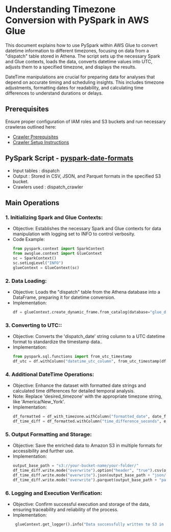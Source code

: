 # Understanding Timezone Conversion with PySpark in AWS Glue
This document explains how to use PySpark within AWS Glue to convert datetime information to different timezones, focusing on data from a "dispatch" table stored in Athena. The script sets up the necessary Spark and Glue contexts, loads the data, converts datetime values into UTC, adjusts them to a specified timezone, and displays the results.

DateTime manipulations are crucial for preparing data for analyses that depend on accurate timing and scheduling insights. This includes timezone adjustments, formatting dates for readability, and calculating time differences to understand durations or delays.

## Prerequisites

Ensure proper configuration of IAM roles and S3 buckets and run necessary crawleras outlined here:

* [Crawler Prerequisites](/crawler-prerequisites.md)
* [Crawler Setup Instructions](/set-up-instructions.md)
  

##  PySpark Script - [pyspark-date-formats](../glue-code/ti-pyspark-datetime.py)
- Input tables          : dispatch
- Output                : Stored in CSV, JSON, and Parquet formats in the specified S3 bucket.
- Crawlers used         : dispatch_crawler


## Main Operations

### 1. Initializing Spark and Glue Contexts:
* Objective: Establishes the necessary Spark and Glue contexts for data manipulation with logging set to INFO to control verbosity.
* Code Example:
  ```python
  from pyspark.context import SparkContext
  from awsglue.context import GlueContext
  sc = SparkContext()
  sc.setLogLevel("INFO")
  glueContext = GlueContext(sc)
  ```

### 2. Data Loading:
* Objective: Loads the "dispatch" table from the Athena database into a DataFrame, preparing it for datetime conversion.
* Implementation:
  ```python
  df = glueContext.create_dynamic_frame.from_catalog(database="glue_db", table_name="dispatch").toDF()
  ```
### 3. Converting to UTC::
* Objective: Converts the 'dispatch_date' string column to a UTC datetime format to standardize the timestamp data..
* Implementation:
  ```python
  from pyspark.sql.functions import from_utc_timestamp
  df_utc = df.withColumn("datetime_utc_column", from_utc_timestamp(df["dispatch_date"], "UTC"))
  ```  
    
### 4.  Additional DateTime Operations:
* Objective: Enhance the dataset with formatted date strings and calculated time differences for detailed temporal analysis.
* Note: Replace 'desired_timezone' with the appropriate timezone string, like 'America/New_York'.
* Implementation:
  ```python
  df_formatted = df_with_timezone.withColumn("formatted_date", date_format("datetime_with_timezone_column", "yyyy-MM-dd HH:mm:ss"))
  df_time_diff = df_formatted.withColumn("time_difference_seconds", expr("unix_timestamp(current_timestamp()) - unix_timestamp(datetime_with_timezone_column)"))

  ```

### 5. Output Formatting and Storage:
* Objective: Save the enriched data to Amazon S3 in multiple formats for accessibility and further use.
* Implementation:
  ```python
  output_base_path = "s3://your-bucket-name/your-folder/"
  df_time_diff.write.mode("overwrite").option("header", "true").csv(output_base_path + "csv/")
  df_time_diff.write.mode("overwrite").json(output_base_path + "json/")
  df_time_diff.write.mode("overwrite").parquet(output_base_path + "parquet/")

  ```
### 6. Logging and Execution Verification:
* Objective: Confirm successful execution and storage of the data, ensuring traceability and reliability of the process.
* Implementation:
  ```python
   glueContext.get_logger().info("Data successfully written to S3 in CSV, JSON, and Parquet formats.")

  ```
